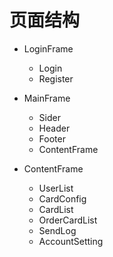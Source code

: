 # 页面结构
- LoginFrame
    - Login
    - Register
- MainFrame
    - Sider
    - Header
    - Footer
    - ContentFrame

- ContentFrame
    - UserList
    - CardConfig
    - CardList
    - OrderCardList
    - SendLog
    - AccountSetting

